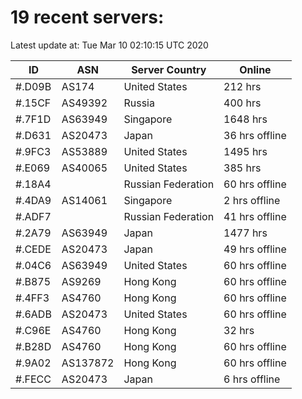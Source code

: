 # 19 recent servers:

Latest update at: Tue Mar 10 02:10:15 UTC 2020

| ID | ASN | Server Country | Online |
| -- | --- | -------------- | ------ |
| #.D09B | AS174 | United States | 212 hrs |
| #.15CF | AS49392 | Russia | 400 hrs |
| #.7F1D | AS63949 | Singapore | 1648 hrs |
| #.D631 | AS20473 | Japan | 36 hrs offline |
| #.9FC3 | AS53889 | United States | 1495 hrs |
| #.E069 | AS40065 | United States | 385 hrs |
| #.18A4 |  | Russian Federation | 60 hrs offline |
| #.4DA9 | AS14061 | Singapore | 2 hrs offline |
| #.ADF7 |  | Russian Federation | 41 hrs offline |
| #.2A79 | AS63949 | Japan | 1477 hrs |
| #.CEDE | AS20473 | Japan | 49 hrs offline |
| #.04C6 | AS63949 | United States | 60 hrs offline |
| #.B875 | AS9269 | Hong Kong | 60 hrs offline |
| #.4FF3 | AS4760 | Hong Kong | 60 hrs offline |
| #.6ADB | AS20473 | United States | 60 hrs offline |
| #.C96E | AS4760 | Hong Kong | 32 hrs |
| #.B28D | AS4760 | Hong Kong | 60 hrs offline |
| #.9A02 | AS137872 | Hong Kong | 60 hrs offline |
| #.FECC | AS20473 | Japan | 6 hrs offline |

